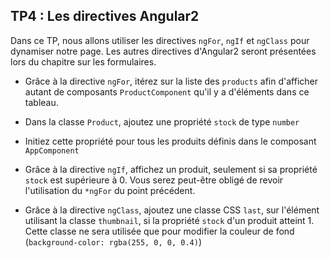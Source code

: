 ## TP4 : Les directives Angular2

Dans ce TP, nous allons utiliser les directives `ngFor`, `ngIf` et `ngClass` pour dynamiser notre page. Les autres directives d'Angular2 seront présentées lors du chapitre sur les formulaires.  

- Grâce à la directive `ngFor`, itérez sur la liste des `products` afin d'afficher autant de composants `ProductComponent` qu'il y a d'éléments dans ce tableau.

- Dans la classe `Product`, ajoutez une propriété `stock` de type `number`

- Initiez cette propriété pour tous les produits définis dans le composant `AppComponent`

- Grâce à la directive `ngIf`, affichez un produit, seulement si sa propriété `stock` est supérieure à 0. Vous serez peut-être obligé de revoir l'utilisation du `*ngFor` du point précédent.

- Grâce à la directive `ngClass`, ajoutez une classe CSS `last`, sur l'élément utilisant la classe `thumbnail`, si la propriété `stock` d'un produit atteint 1. Cette classe ne sera utilisée que pour modifier la couleur de fond (`background-color: rgba(255, 0, 0, 0.4)`)
